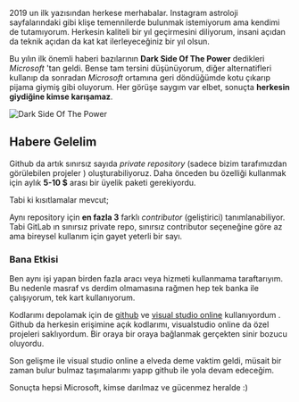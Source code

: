 2019 un ilk yazısından herkese merhabalar. Instagram astroloji sayfalarındaki gibi klişe temennilerde bulunmak istemiyorum ama kendimi de tutamıyorum. Herkesin kaliteli bir yıl geçirmesini diliyorum, insani açıdan da teknik açıdan da kat kat ilerleyeceğiniz bir yıl olsun.

Bu yılın ilk önemli haberi bazılarının __Dark Side Of The Power__ dedikleri _Microsoft_ 'tan geldi. Bense tam tersini düşünüyorum, diğer alternatifleri kullanıp da sonradan _Microsoft_ ortamına geri döndüğümde kotu çıkarıp pijama giymiş gibi oluyorum. Her görüşe saygım var elbet, sonuçta __herkesin giydiğine kimse karışamaz__.

<p class="text-center"><img class="img-fluid" title="Dark Side Of The Power" src="http://blog.asozyurt.com/img/darth-vader.png" /></p>

## Habere Gelelim

Github da artık sınırsız sayıda _private repository_ (sadece bizim tarafımızdan görülebilen projeler ) oluşturabiliyoruz. Daha önceden bu özelliği kullanmak için aylık __5-10 $__ arası bir üyelik paketi gerekiyordu.

Tabi ki kısıtlamalar mevcut;

Aynı repository için __en fazla 3__ farklı _contributor_ (geliştirici) tanımlanabiliyor. Tabi GitLab ın sınırsız private repo, sınırsız contributor seçeneğine göre az ama bireysel kullanım için gayet yeterli bir sayı.

### Bana Etkisi

Ben aynı işi yapan birden fazla aracı veya hizmeti kullanmama taraftarıyım. Bu nedenle masraf vs derdim olmamasına rağmen hep tek banka ile çalışıyorum, tek kart kullanıyorum.

Kodlarımı depolamak için de [github](https://github.com/asozyurt) ve [visual studio online](https://asozyurt.visualstudio.com) kullanıyordum . Github da herkesin erişimine açık kodlarımı, visualstudio online da özel projeleri saklıyordum. Bir oraya bir oraya bağlanmak gerçekten sinir bozucu oluyordu.

Son gelişme ile visual studio online a elveda deme vaktim geldi, müsait bir zaman bulur bulmaz taşımalarımı yapıp github ile yola devam edeceğim. 

Sonuçta hepsi Microsoft, kimse darılmaz ve gücenmez heralde :)




